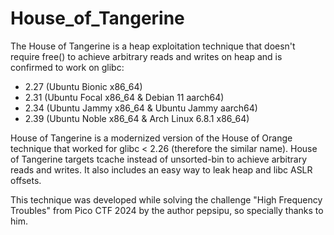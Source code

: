 # House_of_Tangerine
The House of Tangerine is a heap exploitation technique that doesn't require free() to achieve arbitrary reads and writes on heap and is confirmed to work on glibc:

* 2.27 (Ubuntu Bionic x86_64)
* 2.31 (Ubuntu Focal x86_64 & Debian 11 aarch64)
* 2.34 (Ubuntu Jammy x86_64 & Ubuntu Jammy aarch64)
* 2.39 (Ubuntu Noble  x86_64 & Arch Linux 6.8.1  x86_64)

House of Tangerine is a modernized version of the House of Orange technique that worked for glibc < 2.26 (therefore the similar name). House of Tangerine targets tcache instead of unsorted-bin to achieve arbitrary reads and writes. It also includes an easy way to leak heap and libc ASLR offsets.

This technique was developed while solving the challenge "High Frequency Troubles" from Pico CTF 2024 by the author pepsipu, so specially thanks to him.
